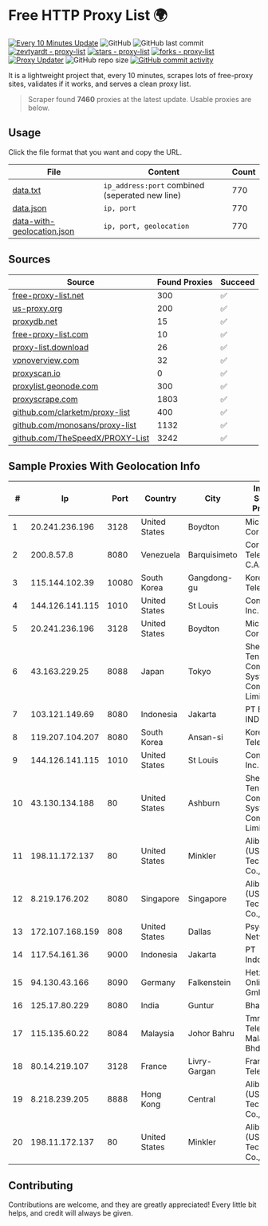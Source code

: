 
# Free HTTP Proxy List 🌍

[![Every 10 Minutes Update](https://github.com/mertguvencli/http-proxy-list/actions/workflows/main.yml/badge.svg?branch=main)](https://github.com/mertguvencli/http-proxy-list/actions/workflows/main.yml)
![GitHub](https://img.shields.io/github/license/mertguvencli/http-proxy-list)
![GitHub last commit](https://img.shields.io/github/last-commit/mertguvencli/http-proxy-list)
[![zevtyardt - proxy-list](https://img.shields.io/static/v1?label=zevtyardt&message=proxy-list&color=blue&logo=github)](https://github.com/zevtyardt/proxy-list "Go to GitHub repo")
[![stars - proxy-list](https://img.shields.io/github/stars/zevtyardt/proxy-list?style=social)](https://github.com/zevtyardt/proxy-list)
[![forks - proxy-list](https://img.shields.io/github/forks/zevtyardt/proxy-list?style=social)](https://github.com/zevtyardt/proxy-list)
[![Proxy Updater](https://github.com/zevtyardt/proxy-list/workflows/Proxy%20Updater/badge.svg)](https://github.com/zevtyardt/proxy-list/actions?query=workflow:"Proxy+Updater")
![GitHub repo size](https://img.shields.io/github/repo-size/zevtyardt/proxy-list)
[![GitHub commit activity](https://img.shields.io/github/commit-activity/m/zevtyardt/proxy-list?logo=commits)](https://github.com/zevtyardt/proxy-list/commits/main)

It is a lightweight project that, every 10 minutes, scrapes lots of free-proxy sites, validates if it works, and serves a clean proxy list.

> Scraper found **7460** proxies at the latest update. Usable proxies are below.

## Usage

Click the file format that you want and copy the URL.

|File|Content|Count|
|----|-------|-----|
|[data.txt](https://raw.githubusercontent.com/mertguvencli/http-proxy-list/main/proxy-list/data.txt)|`ip_address:port` combined (seperated new line)|770|
|[data.json](https://raw.githubusercontent.com/mertguvencli/http-proxy-list/main/proxy-list/data.json)|`ip, port`|770|
|[data-with-geolocation.json](https://raw.githubusercontent.com/mertguvencli/http-proxy-list/main/proxy-list/data-with-geolocation.json)|`ip, port, geolocation`|770|

## Sources

|Source|Found Proxies|Succeed|
|------|-------------|-------|
|[free-proxy-list.net](https://free-proxy-list.net)|300|✅|
|[us-proxy.org](https://www.us-proxy.org)|200|✅|
|[proxydb.net](http://proxydb.net)|15|✅|
|[free-proxy-list.com](https://free-proxy-list.com/?page=&port=&type%5B%5D=http&type%5B%5D=https&up_time=0&search=Search)|10|✅|
|[proxy-list.download](https://www.proxy-list.download/HTTP)|26|✅|
|[vpnoverview.com](https://vpnoverview.com/privacy/anonymous-browsing/free-proxy-servers)|32|✅|
|[proxyscan.io](https://www.proxyscan.io)|0|✅|
|[proxylist.geonode.com](https://proxylist.geonode.com/api/proxy-list?limit=300&page=1&sort_by=lastChecked&sort_type=desc&protocols=http,https)|300|✅|
|[proxyscrape.com](https://api.proxyscrape.com/v2/?request=displayproxies&protocol=http&timeout=10000&country=all&ssl=all&anonymity=all)|1803|✅|
|[github.com/clarketm/proxy-list](https://raw.githubusercontent.com/clarketm/proxy-list/master/proxy-list-raw.txt)|400|✅|
|[github.com/monosans/proxy-list](https://raw.githubusercontent.com/monosans/proxy-list/main/proxies/http.txt)|1132|✅|
|[github.com/TheSpeedX/PROXY-List](https://raw.githubusercontent.com/TheSpeedX/PROXY-List/master/http.txt)|3242|✅|


## Sample Proxies With Geolocation Info

|#|Ip|Port|Country|City|Internet Service Provider|
|-|--|----|-------|----|-------------------------|
|1|20.241.236.196|3128|United States|Boydton|Microsoft Corporation|
|2|200.8.57.8|8080|Venezuela|Barquisimeto|Corporación Telemic C.A.|
|3|115.144.102.39|10080|South Korea|Gangdong-gu|Korea Telecom|
|4|144.126.141.115|1010|United States|St Louis|Contabo Inc.|
|5|20.241.236.196|3128|United States|Boydton|Microsoft Corporation|
|6|43.163.229.25|8088|Japan|Tokyo|Shenzhen Tencent Computer Systems Company Limited|
|7|103.121.149.69|8080|Indonesia|Jakarta|PT EMERIO INDONESIA|
|8|119.207.104.207|8080|South Korea|Ansan-si|Korea Telecom|
|9|144.126.141.115|1010|United States|St Louis|Contabo Inc.|
|10|43.130.134.188|80|United States|Ashburn|Shenzhen Tencent Computer Systems Company Limited|
|11|198.11.172.137|80|United States|Minkler|Alibaba (US) Technology Co., Ltd.|
|12|8.219.176.202|8080|Singapore|Singapore|Alibaba (US) Technology Co., Ltd.|
|13|172.107.168.159|808|United States|Dallas|Psychz Networks|
|14|117.54.161.36|9000|Indonesia|Jakarta|PT IndoInternet|
|15|94.130.43.166|8090|Germany|Falkenstein|Hetzner Online GmbH|
|16|125.17.80.229|8080|India|Guntur|Bharti Airtel|
|17|115.135.60.22|8084|Malaysia|Johor Bahru|Tmnet, Telekom Malaysia Bhd.|
|18|80.14.219.107|3128|France|Livry-Gargan|France Telecom|
|19|8.218.239.205|8888|Hong Kong|Central|Alibaba (US) Technology Co., Ltd.|
|20|198.11.172.137|80|United States|Minkler|Alibaba (US) Technology Co., Ltd.|



## Contributing

Contributions are welcome, and they are greatly appreciated! Every
little bit helps, and credit will always be given.

